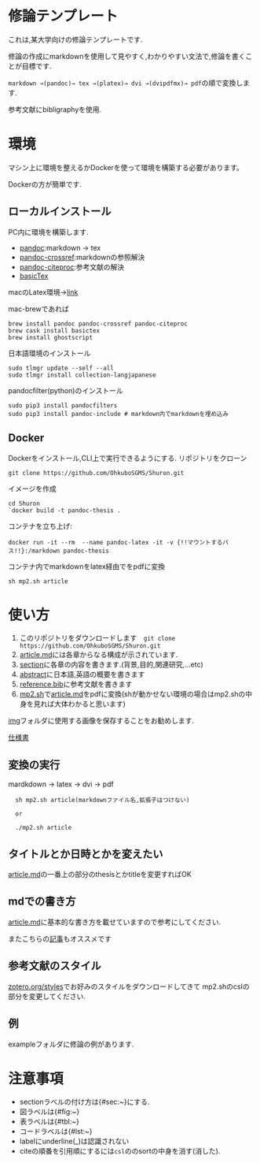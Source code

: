 # 修論テンプレート
これは,某大学向けの修論テンプレートです.
  
  修論の作成にmarkdownを使用して見やすく,わかりやすい文法で,修論を書くことが目標です.
  
  `markdown →(pandoc)→ tex →(platex)→ dvi →(dvipdfmx)→ pdf`の順で変換します.

参考文献にbibligraphyを使用.



# 環境
 マシン上に環境を整えるかDockerを使って環境を構築する必要があります。
 
 Dockerの方が簡単です.
## ローカルインストール

PC内に環境を構築します.

* [pandoc](http://pandoc.org/installing.html):markdown  → tex
* [pandoc-crossref](https://github.com/lierdakil/pandoc-crossref):markdownの参照解決
* [pandoc-citeproc](https://github.com/jgm/pandoc-citeproc):参考文献の解決
* [basicTex](https://texwiki.texjp.org/?BasicTeX)

macのLatex環境->[link](https://qiita.com/sira/items/d7f5c411ccb0f90c43d8)

mac-brewであれば

```shell script
brew install pandoc pandoc-crossref pandoc-citeproc
brew cask install basictex
brew install ghostscript
```

日本語環境のインストール
```shell script
sudo tlmgr update --self --all
sudo tlmgr install collection-langjapanese
```

pandocfilter(python)のインストール
```shell script
sudo pip3 install pandocfilters
sudo pip3 install pandoc-include # markdown内でmarkdownを埋め込み
```

## Docker 
Dockerをインストール,CLI上で実行できるようにする.
リポジトリをクローン

`git clone https://github.com/OhkuboSGMS/Shuron.git `

イメージを作成
```shell script
cd Shuron
`docker build -t pandoc-thesis .
```

コンテナを立ち上げ:

`docker run -it --rm  --name pandoc-latex -it -v {!!マウントするパス!!}:/markdown pandoc-thesis`

コンテナ内でmarkdownをlatex経由でをpdfに変換

`sh mp2.sh article`

# 使い方

1. このリポジトリをダウンロードします　`git clone https://github.com/OhkuboSGMS/Shuron.git `
2. [article.md](./article.md)には各章からなる構成が示されています.
3. [section](./section)に各章の内容を書きます.(背景,目的,関連研究,...etc)
3. [abstract](./abstract)に日本語,英語の概要を書きます
4. [reference.bib](./reference.bib)に参考文献を書きます
5. [mp2.sh](./mp2.sh)で[article.md](./article.md)をpdfに変換(shが動かせない環境の場合はmp2.shの中身を見れば大体わかると思います)

[img](./img)フォルダに使用する画像を保存することをお勧めします.

[仕様書](./resource/仕様書.pdf)
## 変換の実行

mardkdown -> latex -> dvi -> pdf 
```
  sh mp2.sh article(markdownファイル名,拡張子はつけない)

  or

  ./mp2.sh article

```


## タイトルとか日時とかを変えたい

[article.md](https://github.com/OhkuboSGMS/Shuron/blob/master/article.md)の一番上の部分のthesisとかtitleを変更すればOK

## mdでの書き方
[article.md](https://github.com/OhkuboSGMS/Shuron/blob/master/article.md)に基本的な書き方を載せていますので参考にしてください.

またこちらの[記事](https://qiita.com/Kumassy/items/5b6ae6b99df08fb434d9)もオススメです

## 参考文献のスタイル
[zotero.org/styles](https://www.zotero.org/styles)でお好みのスタイルをダウンロードしてきて mp2.shのcslの部分を変更してください.
## 例
exampleフォルダに修論の例があります.


# 注意事項
 * sectionラベルの付け方は{#sec:~}にする.
 * 図ラベルは{#fig:~}
 * 表ラベルは{#tbl:~}
 * コードラベルは{#lst:~}
 * labelにunderline(_)は認識されない
 * citeの順番を引用順にするには`csl`の<bibliography/>のsortの中身を消す(消した).